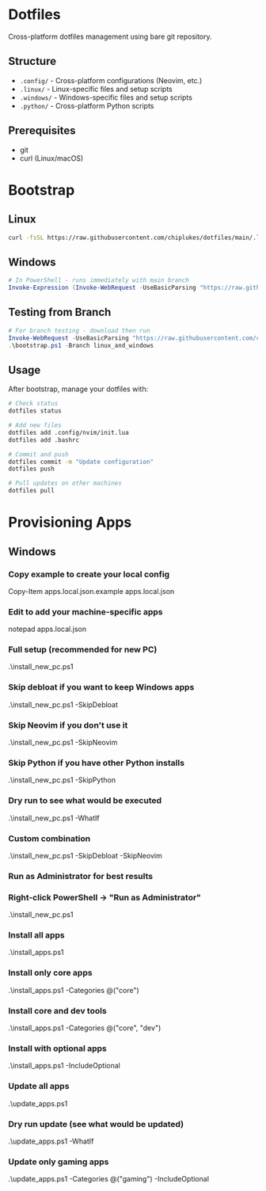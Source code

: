 # Dotfiles

Cross-platform dotfiles management using bare git repository.

## Structure

- `.config/` - Cross-platform configurations (Neovim, etc.)
- `.linux/` - Linux-specific files and setup scripts
- `.windows/` - Windows-specific files and setup scripts
- `.python/` - Cross-platform Python scripts

## Prerequisites

* git
* curl (Linux/macOS)

# Bootstrap

## Linux

```bash
curl -fsSL https://raw.githubusercontent.com/chiplukes/dotfiles/main/.linux/.setup/bootstrap.sh | bash
```

## Windows

```powershell
# In PowerShell - runs immediately with main branch
Invoke-Expression (Invoke-WebRequest -UseBasicParsing "https://raw.githubusercontent.com/chiplukes/dotfiles/main/.windows/.setup/bootstrap.ps1").Content
```

## Testing from Branch

```powershell
# For branch testing - download then run
Invoke-WebRequest -UseBasicParsing "https://raw.githubusercontent.com/chiplukes/dotfiles/linux_and_windows/.windows/.setup/bootstrap.ps1" -OutFile "bootstrap.ps1"
.\bootstrap.ps1 -Branch linux_and_windows
```

## Usage

After bootstrap, manage your dotfiles with:

```bash
# Check status
dotfiles status

# Add new files
dotfiles add .config/nvim/init.lua
dotfiles add .bashrc

# Commit and push
dotfiles commit -m "Update configuration"
dotfiles push

# Pull updates on other machines
dotfiles pull
```

# Provisioning Apps

## Windows

### Copy example to create your local config
Copy-Item apps.local.json.example apps.local.json

### Edit to add your machine-specific apps
notepad apps.local.json

### Full setup (recommended for new PC)
.\install_new_pc.ps1

### Skip debloat if you want to keep Windows apps
.\install_new_pc.ps1 -SkipDebloat

### Skip Neovim if you don't use it
.\install_new_pc.ps1 -SkipNeovim

### Skip Python if you have other Python installs
.\install_new_pc.ps1 -SkipPython

### Dry run to see what would be executed
.\install_new_pc.ps1 -WhatIf

### Custom combination
.\install_new_pc.ps1 -SkipDebloat -SkipNeovim

### Run as Administrator for best results
### Right-click PowerShell -> "Run as Administrator"
.\install_new_pc.ps1

### Install all apps
.\install_apps.ps1

### Install only core apps
.\install_apps.ps1 -Categories @("core")

### Install core and dev tools
.\install_apps.ps1 -Categories @("core", "dev")

### Install with optional apps
.\install_apps.ps1 -IncludeOptional

### Update all apps
.\update_apps.ps1

### Dry run update (see what would be updated)
.\update_apps.ps1 -WhatIf

### Update only gaming apps
.\update_apps.ps1 -Categories @("gaming") -IncludeOptional



